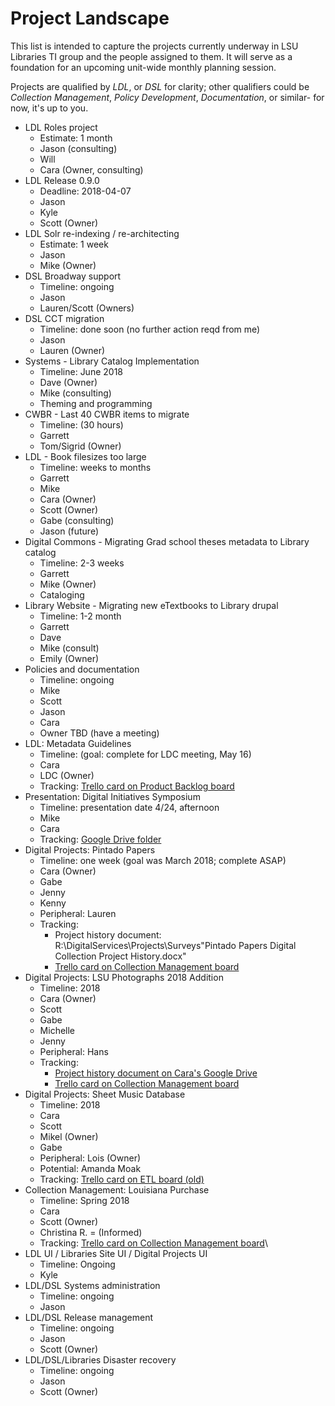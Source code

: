 # Project Landscape
This list is intended to capture the projects currently underway in LSU Libraries TI group and the people assigned to them.
It will serve as a foundation for an upcoming unit-wide monthly planning session.

Projects are qualified by *LDL*, or *DSL* for clarity; other qualifiers could be *Collection Management*, *Policy Development*, *Documentation*, or similar- for now, it's up to you.

- LDL Roles project
  - Estimate: 1 month
  - Jason (consulting)
  - Will
  - Cara (Owner, consulting)
- LDL Release 0.9.0
  - Deadline: 2018-04-07
  - Jason
  - Kyle
  - Scott (Owner)
- LDL Solr re-indexing / re-architecting
  - Estimate: 1 week
  - Jason
  - Mike (Owner)
- DSL Broadway support
  - Timeline: ongoing
  - Jason
  - Lauren/Scott (Owners)
- DSL CCT migration
  - Timeline: done soon (no further action reqd from me)
  - Jason
  - Lauren (Owner)
- Systems - Library Catalog Implementation
  - Timeline: June 2018
  - Dave (Owner)
  - Mike (consulting)
  - Theming and programming 
- CWBR - Last 40 CWBR items to migrate  
  - Timeline: (30 hours)
  - Garrett 
  - Tom/Sigrid (Owner)
- LDL - Book filesizes too large 
  - Timeline: weeks to months
  - Garrett
  - Mike
  - Cara (Owner)
  - Scott (Owner)
  - Gabe (consulting)
  - Jason (future)
- Digital Commons - Migrating Grad school theses metadata to Library catalog 
  - Timeline: 2-3 weeks
  - Garrett
  - Mike (Owner)
  - Cataloging
- Library Website - Migrating new eTextbooks to Library drupal 
  - Timeline: 1-2 month
  - Garrett
  - Dave
  - Mike (consult)
  - Emily (Owner)
- Policies and documentation
  - Timeline: ongoing
  - Mike
  - Scott
  - Jason
  - Cara
  - Owner TBD (have a meeting)
- LDL: Metadata Guidelines 
  - Timeline: (goal: complete for LDC meeting, May 16)
  - Cara
  - LDC (Owner)
  - Tracking: [Trello card on Product Backlog board](https://trello.com/c/Hpc7lw33)
- Presentation: Digital Initiatives Symposium 
  - Timeline: presentation date 4/24, afternoon
  - Mike
  - Cara
  - Tracking: [Google Drive folder](https://drive.google.com/drive/folders/1Nqq79kY6_JWg-b0VJcOKTdoiWTZKaXOQ)
- Digital Projects: Pintado Papers 
  - Timeline: one week (goal was March 2018; complete ASAP)
  - Cara (Owner)
  - Gabe
  - Jenny
  - Kenny
  - Peripheral: Lauren
  - Tracking:
    - Project history document: R:\DigitalServices\Projects\Surveys\"Pintado Papers Digital Collection Project History.docx"
    - [Trello card on Collection Management board](https://trello.com/c/Y8SQhuUs)
- Digital Projects: LSU Photographs 2018 Addition
  - Timeline: 2018
  - Cara (Owner)
  - Scott
  - Gabe
  - Michelle
  - Jenny
  - Peripheral: Hans
  - Tracking:
    - [Project history document on Cara's Google Drive](https://goo.gl/HvTQfo)
    - [Trello card on Collection Management board](https://trello.com/c/MszbRBhu)
- Digital Projects: Sheet Music Database
  - Timeline: 2018 
  - Cara
  - Scott
  - Mikel (Owner)
  - Gabe
  - Peripheral: Lois (Owner)
  - Potential: Amanda Moak
  - Tracking: [Trello card on ETL board (old)](https://trello.com/c/RunWQ4jy)
- Collection Management: Louisiana Purchase
  - Timeline: Spring 2018
  - Cara
  - Scott (Owner)
  - Christina R. = (Informed)
  - Tracking: [Trello card on Collection Management board](https://trello.com/c/zfjQlDI8)\
- LDL UI / Libraries Site UI / Digital Projects UI
  - Timeline: Ongoing
  - Kyle
- LDL/DSL Systems administration
  - Timeline: ongoing
  - Jason
- LDL/DSL Release management
  - Timeline: ongoing
  - Jason
  - Scott (Owner) 
- LDL/DSL/Libraries Disaster recovery
  - Timeline: ongoing
  - Jason
  - Scott (Owner)
